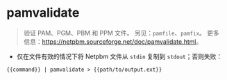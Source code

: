 # pamvalidate

> 验证 PAM、PGM、PBM 和 PPM 文件。
> 另见：`pamfile`、`pamfix`。
> 更多信息：<https://netpbm.sourceforge.net/doc/pamvalidate.html>。

- 仅在文件有效的情况下将 Netpbm 文件从 `stdin` 复制到 `stdout`；否则失败：

`{{command}} | pamvalidate > {{path/to/output.ext}}`